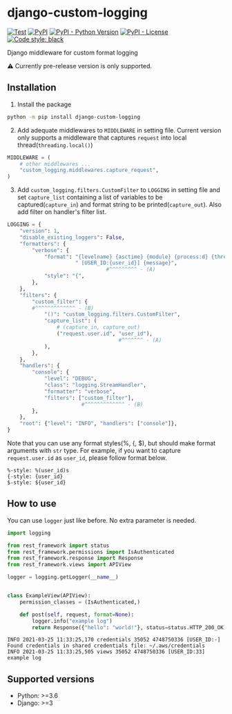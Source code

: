 # django-custom-logging

[comment]: <> ([![Release]&#40;https://github.com/sh-cho/django-custom-logging/actions/workflows/release.yml/badge.svg&#41;]&#40;https://github.com/sh-cho/django-custom-logging/actions/workflows/release.yml&#41;)
[![Test](https://github.com/sh-cho/django-custom-logging/actions/workflows/test.yml/badge.svg)](https://github.com/sh-cho/django-custom-logging/actions/workflows/test.yml)
[![PyPI](https://img.shields.io/pypi/v/django-custom-logging)](https://pypi.python.org/pypi/django-custom-logging/)
[![PyPI - Python Version](https://img.shields.io/pypi/pyversions/django-custom-logging)](https://pypi.python.org/pypi/django-custom-logging/)
[![PyPI - License](https://img.shields.io/pypi/l/django-custom-logging)](https://github.com/sh-cho/django-custom-logging/blob/master/LICENSE)
[![Code style: black](https://img.shields.io/badge/code%20style-black-000000.svg)](https://github.com/psf/black)

Django middleware for custom format logging

⚠️ Currently pre-release version is only supported.


## Installation
1. Install the package
```sh
python -m pip install django-custom-logging
```
2. Add adequate middlewares to `MIDDLEWARE` in setting file. Current version only supports a middleware that captures `request` into local thread(`threading.local()`)
```python
MIDDLEWARE = (
    # other middlewares ...
    "custom_logging.middlewares.capture_request",
)
```
3. Add `custom_logging.filters.CustomFilter` to `LOGGING` in setting file and set `capture_list` containing a list of variables to be captured(`capture_in`) and format string to be printed(`capture_out`). Also add filter on handler's filter list.
```python
LOGGING = {
    "version": 1,
    "disable_existing_loggers": False,
    "formatters": {
        "verbose": {
            "format": "{levelname} {asctime} {module} {process:d} {thread:d}"
                      " [USER_ID:{user_id}] {message}",
                                #^^^^^^^^^ - (A)
            "style": "{",
        },
    },
    "filters": {
        "custom_filter": {
        #^^^^^^^^^^^^^ - (B)
            "()": "custom_logging.filters.CustomFilter",
            "capture_list": (
                # (capture_in, capture_out)
                ("request.user.id", "user_id"),
                                    #^^^^^^^ - (A)
            ),
        },
    },
    "handlers": {
        "console": {
            "level": "DEBUG",
            "class": "logging.StreamHandler",
            "formatter": "verbose",
            "filters": ["custom_filter"],
                        #^^^^^^^^^^^^^ - (B)
        },
    },
    "root": {"level": "INFO", "handlers": ["console"]},
}
```
Note that you can use any format styles(%, {, $), but should make format arguments with `str` type. For example, if you want to capture `request.user.id` as `user_id`, please follow format below.
```
%-style: %(user_id)s
{-style: {user_id}
$-style: ${user_id}
```


## How to use
You can use `logger` just like before. No extra parameter is needed.

```python
import logging

from rest_framework import status
from rest_framework.permissions import IsAuthenticated
from rest_framework.response import Response
from rest_framework.views import APIView

logger = logging.getLogger(__name__)


class ExampleView(APIView):
    permission_classes = (IsAuthenticated,)

    def post(self, request, format=None):
        logger.info("example log")
        return Response({"hello": "world!"}, status=status.HTTP_200_OK)
```

```
INFO 2021-03-25 11:33:25,170 credentials 35052 4748750336 [USER_ID:-] Found credentials in shared credentials file: ~/.aws/credentials
INFO 2021-03-25 11:33:25,505 views 35052 4748750336 [USER_ID:33] example log
```


## Supported versions
- Python: >=3.6
- Django: >=3
